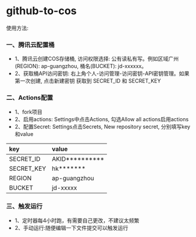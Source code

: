 # github-to-cos

使用方法:

### 一、腾讯云配置桶

* 1、腾讯云创建COS存储桶, 访问权限选择: 公有读私有写。例如区域广州(REGION): ap-guangzhou, 桶名(BUCKET): jd-xxxxxx。
* 2、获取桶API访问密钥: 右上角个人-访问管理-访问密钥-API密钥管理。如果第一次创建, 点击新建密钥
获取到 SECRET_ID 和 SECRET_KEY

### 二、Actions配置

* 1、fork项目
* 2、启用actions: Settings中点击Actions, 勾选Allow all actions启用actions
* 2、配置Secret: Settings点击Secrets, New repository secret, 分别填写key和value

|  key   | value  |
|  :----  | :----  |
| SECRET_ID  | AKID********** |
| SECRET_KEY  | hk******* |
| REGION  | ap-guangzhou |
| BUCKET  | jd-xxxxx |

### 三、触发运行
* 1、定时器每4小时跑，有需要自己更改，不建议太频繁
* 2、手动运行:随便编辑一下文件提交可以触发运行
